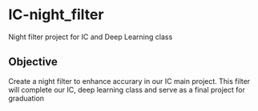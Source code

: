 # IC-night_filter
Night filter project for IC and Deep Learning class

## Objective
Create a night filter to enhance accurary in our IC main project. This
filter will complete our IC, deep learning class and serve as a final project
for graduation

